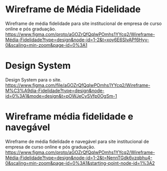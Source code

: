 # Wireframe de Média Fidelidade
Wireframe de média fidelidade para site institucional de empresa de curso online e pós graduação.
https://www.figma.com/proto/aGOZrQfQqlwPOmhs1YYcq2/Wireframe-Média-Fidelidade?type=design&node-id=1-2&t=xoy6E6SIvAPf6Hyv-0&scaling=min-zoom&page-id=0%3A1

# Design System
Design System para o site.
https://www.figma.com/file/aGOZrQfQqlwPOmhs1YYcq2/Wireframe-M%C3%A9dia-Fidelidade?type=design&node-id=0%3A1&mode=design&t=pOWJeCySVfp0OgSm-1

# Wireframe média fidelidade e navegável
Wireframe de média fidelidade e navegável para site institucional de empresa de curso online e pós graduação.
https://www.figma.com/proto/aGOZrQfQqlwPOmhs1YYcq2/Wireframe-Média-Fidelidade?type=design&node-id=1-2&t=NennTGdk6vzqbhu4-0&scaling=min-zoom&page-id=0%3A1&starting-point-node-id=1%3A2
